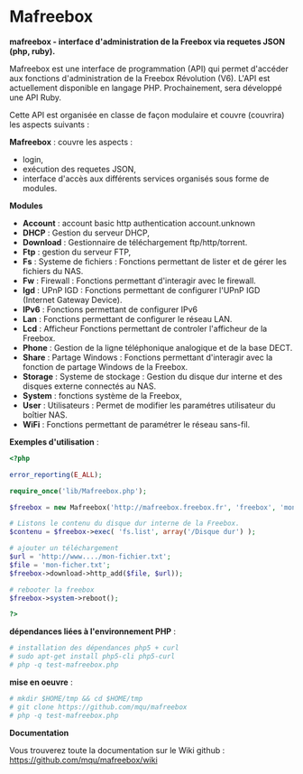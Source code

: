 Mafreebox
=========

**mafreebox - interface d'administration de la Freebox via requetes JSON (php, ruby).**

Mafreebox est une interface de programmation (API) qui permet d'accéder aux fonctions d'administration de la Freebox Révolution (V6).
L'API est actuellement disponible en langage PHP. Prochainement, sera développé une API Ruby.

Cette API est organisée en classe de façon modulaire et couvre (couvrira) les aspects suivants :

**Mafreebox** : couvre les aspects :
- login,
- exécution des requetes JSON,
- interface d'accès aux différents services organisés sous forme de modules.

**Modules**
- **Account** : account basic http authentication account.unknown
- **DHCP** : Gestion du serveur DHCP,
- **Download** : Gestionnaire de téléchargement ftp/http/torrent.
- **Ftp** : gestion du serveur FTP,
- **Fs** : Systeme de fichiers : Fonctions permettant de lister et de gérer les fichiers du NAS.
- **Fw** : Firewall : Fonctions permettant d'interagir avec le firewall.
- **Igd** : UPnP IGD : Fonctions permettant de configurer l'UPnP IGD (Internet Gateway Device).
- **IPv6** : Fonctions permettant de configurer IPv6
- **Lan** : Fonctions permettant de configurer le réseau LAN.
- **Lcd** : Afficheur Fonctions permettant de controler l'afficheur de la Freebox.
- **Phone** : Gestion de la ligne téléphonique analogique et de la base DECT.
- **Share** : Partage Windows : Fonctions permettant d'interagir avec la fonction de partage Windows de la Freebox.
- **Storage** : Systeme de stockage : Gestion du disque dur interne et des disques externe connectés au NAS.
- **System** : fonctions système de la Freebox,
- **User** : Utilisateurs : Permet de modifier les paramétres utilisateur du boîtier NAS.
- **WiFi** : Fonctions permettant de paramétrer le réseau sans-fil.


**Exemples d'utilisation** :
```php
<?php

error_reporting(E_ALL);

require_once('lib/Mafreebox.php');

$freebox = new Mafreebox('http://mafreebox.freebox.fr', 'freebox', 'mon.mdp');

# Listons le contenu du disque dur interne de la Freebox.
$contenu = $freebox->exec( 'fs.list', array('/Disque dur') );

# ajouter un téléchargement
$url = 'http://www..../mon-fichier.txt';
$file = 'mon-ficher.txt';
$freebox->download->http_add($file, $url));

# rebooter la freebox
$freebox->system->reboot();

?>
```

**dépendances liées à l'environnement PHP** :
```bash
# installation des dépendances php5 + curl
# sudo apt-get install php5-cli php5-curl
# php -q test-mafreebox.php
```

**mise en oeuvre** :

```bash
# mkdir $HOME/tmp && cd $HOME/tmp
# git clone https://github.com/mqu/mafreebox
# php -q test-mafreebox.php
```

**Documentation**

Vous trouverez toute la documentation sur le Wiki github : <https://github.com/mqu/mafreebox/wiki>
